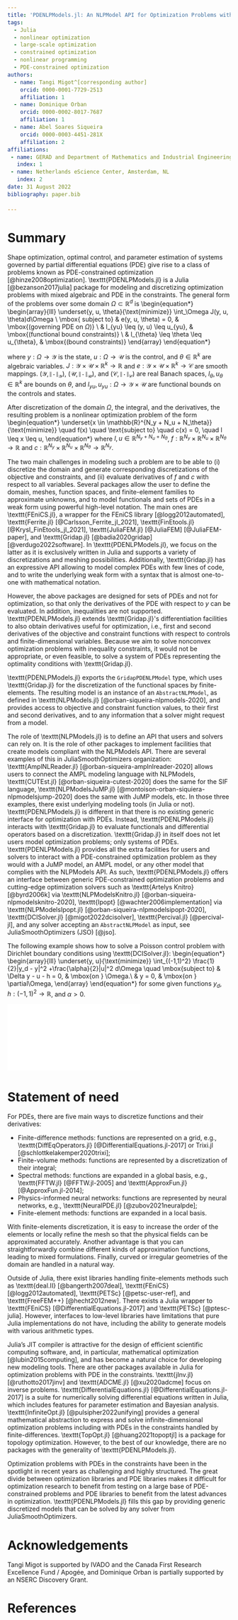 ```yaml
---
title: 'PDENLPModels.jl: An NLPModel API for Optimization Problems with PDE-Constraints'
tags:
  - Julia
  - nonlinear optimization
  - large-scale optimization
  - constrained optimization
  - nonlinear programming
  - PDE-constrained optimization
authors:
  - name: Tangi Migot^[corresponding author]
    orcid: 0000-0001-7729-2513
    affiliation: 1
  - name: Dominique Orban
    orcid: 0000-0002-8017-7687
    affiliation: 1
  - name: Abel Soares Siqueira
    orcid: 0000-0003-4451-281X
    affiliation: 2
affiliations:
 - name: GERAD and Department of Mathematics and Industrial Engineering, Polytechnique Montréal, QC, Canada.
   index: 1
 - name: Netherlands eScience Center, Amsterdam, NL
   index: 2
date: 31 August 2022
bibliography: paper.bib

---
```


# Summary

Shape optimization, optimal control, and parameter estimation of systems governed by partial differential equations (PDE) give rise to a class of problems known as PDE-constrained optimization [@hinze2008optimization].
\texttt{PDENLPModels.jl} is a Julia [@bezanson2017julia] package for modeling and discretizing optimization problems with mixed algebraic and PDE in the constraints. 
The general form of the problems over some domain $\Omega \subset \mathbb{R}^d$ is
\begin{equation*}
  \begin{array}{lll}
    \underset{y, u, \theta}{\text{minimize}} \int_\Omega J(y, u, \theta)d\Omega \ \mbox{ subject to} & e(y, u, \theta) = 0, & \mbox{(governing PDE on $\Omega$)} \\
    & l_{yu} \leq (y, u) \leq u_{yu}, & \mbox{(functional bound constraints)} \\
    & l_{\theta} \leq \theta \leq u_{\theta}, & \mbox{(bound constraints)}
	\end{array}
\end{equation*}

where $y : \Omega \rightarrow \mathcal{Y}$ is the state, $u : \Omega \rightarrow \mathcal{U}$ is the control, and $\theta \in \mathbb{R}^k$ are algebraic variables. $J:\mathcal{Y} \times \mathcal{U} \times \mathbb{R}^k \rightarrow \mathbb{R}$ and $e : \mathcal{Y} \times \mathcal{U} \times \mathbb{R}^k \rightarrow \mathcal{C}$ are smooth mappings. $(\mathcal{Y},\| \cdot \|_{\mathcal{Y}})$, $(\mathcal{U},\| \cdot \|_{\mathcal{U}})$, and $(\mathcal{C},\| \cdot \|_{\mathcal{C}})$ are real Banach spaces, $l_{\theta}, u_{\theta} \in \mathbb{R}^k$ are bounds on $\theta$, and $l_{yu}, u_{yu}:\Omega \rightarrow \mathcal{Y} \times \mathcal{U}$ are functional bounds on the controls and states.

After discretization of the domain $\Omega$, the integral, and the derivatives, the resulting problem is a nonlinear optimization problem of the form
\begin{equation*}
    \underset{x \in \mathbb{R}^{N_y + N_u + N_\theta}}{\text{minimize}} \quad f(x) \quad \text{subject to} \quad c(x) = 0, \quad l \leq x \leq u,
\end{equation*}
where $l, u \in \mathbb{R}^{N_y + N_u + N_\theta}$, $f:\mathbb{R}^{N_y} \times \mathbb{R}^{N_u} \times \mathbb{R}^{N_\theta} \rightarrow \mathbb{R}$ and $c:\mathbb{R}^{N_y} \times \mathbb{R}^{N_u} \times \mathbb{R}^{N_\theta} \rightarrow \mathbb{R}^{N_y}$.

The two main challenges in modeling such a problem are to be able to (i) discretize the domain and generate corresponding discretizations of the objective and constraints, and (ii) evaluate derivatives of $f$ and $c$ with respect to all variables.
Several packages allow the user to define the domain, meshes, function spaces, and finite-element families to approximate unknowns, and to model functionals and sets of PDEs in a weak form using powerful high-level notation. The main ones are \texttt{FEniCS.jl}, a wrapper for the FEniCS library [@logg2012automated], \texttt{Ferrite.jl} [@Carlsson_Ferrite_jl_2021], \texttt{FinEtools.jl} [@Krysl_FinEtools_jl_2021], \texttt{JuliaFEM.jl} [@JuliaFEM] [@JuliaFEM-paper], and \texttt{Gridap.jl} [@badia2020gridap] [@verdugo2022software].
In \texttt{PDENLPModels.jl}, we focus on the latter as it is exclusively written in Julia and supports a variety of discretizations and meshing possibilities.
Additionally, \texttt{Gridap.jl} has an expressive API allowing to model complex PDEs with few lines of code, and to write the underlying weak form with a syntax that is almost one-to-one with mathematical notation.

However, the above packages are designed for sets of PDEs and not for optimization, so that only the derivatives of the PDE with respect to $y$ can be evaluated. 
In addition, inequalities are not supported.
\texttt{PDENLPModels.jl} extends \texttt{Gridap.jl}'s differentiation facilities to also obtain derivatives useful for optimization, i.e., first and second derivatives of the objective and constraint functions with respect to controls and finite-dimensional variables.
Because we aim to solve nonconvex optimization problems with inequality constraints, it would not be appropriate, or even feasible, to solve a system of PDEs representing the optimality conditions with \texttt{Gridap.jl}.

\texttt{PDENLPModels.jl} exports the `GridapPDENLPModel` type, which uses \texttt{Gridap.jl} for the discretization of the functional spaces by finite-elements. The resulting model is an instance of an `AbstractNLPModel`, as defined in \texttt{NLPModels.jl} [@orban-siqueira-nlpmodels-2020], and provides access to objective and constraint function values, to their first and second derivatives, and to any information that a solver might request from a model. 

The role of \texttt{NLPModels.jl} is to define an API that users and solvers can rely on. It is the role of other packages to implement facilities that create models compliant with the NLPModels API. There are several examples of this in JuliaSmoothOptimizers organization: \texttt{AmplNLReader.jl} [@orban-siqueira-amplnlreader-2020] allows users to connect the AMPL modeling language with NLPModels, \texttt{CUTEst.jl} [@orban-siqueira-cutest-2020] does the same for the SIF language, \texttt{NLPModelsJuMP.jl} [@montoison-orban-siquiera-nlpmodelsjump-2020] does the same with JuMP models, etc. In those three examples, there exist underlying modeling tools (in Julia or not). \texttt{PDENLPModels.jl} is different in that there is no existing generic interface for optimization with PDEs. Instead, \texttt{PDENLPModels.jl} interacts with \texttt{Gridap.jl} to evaluate functionals and differential operators based on a discretization. \texttt{Gridap.jl} in itself does not let users model optimization problems; only systems of PDEs. \texttt{PDENLPModels.jl} provides all the extra facilities for users and solvers to interact with a PDE-constrained optimization problem as they would with a JuMP model, an AMPL model, or any other model that complies with the NLPModels API.
As such, \texttt{PDENLPModels.jl} offers an interface between generic PDE-constrained optimization problems and cutting-edge optimization solvers such as \texttt{Artelys Knitro} [@byrd2006k] via \texttt{NLPModelsKnitro.jl} [@orban-siqueira-nlpmodelsknitro-2020], \texttt{Ipopt} [@wachter2006implementation] via \texttt{NLPModelsIpopt.jl} [@orban-siqueira-nlpmodelsipopt-2020], \texttt{DCISolver.jl} [@migot2022dcisolver], \texttt{Percival.jl} [@percival-jl], and any solver accepting an `AbstractNLPModel` as input, see JuliaSmoothOptimizers (JSO) [@jso].

The following example shows how to solve a Poisson control problem with Dirichlet boundary conditions using \texttt{DCISolver.jl}:
\begin{equation*}
  \begin{array}{lll}
    \underset{y, u}{\text{minimize}} \int_{(-1,1)^2} \frac{1}{2}\|y_d - y\|^2 +\frac{\alpha}{2}\|u\|^2 d\Omega \quad \mbox{subject to} & \Delta y - u - h = 0, & \mbox{on } \Omega.\\
    & y = 0, & \mbox{on } \partial\Omega,
  \end{array}
\end{equation*}
for some given functions $y_d, h:(-1,1)^2 \rightarrow \mathbb{R}$, and $\alpha > 0$.

![](code.pdf)

# Statement of need

For PDEs, there are five main ways to discretize functions and their derivatives:

- Finite-difference methods: functions are represented on a grid, e.g., \texttt{DiffEqOperators.jl} [@DifferentialEquations.jl-2017] or Trixi.jl [@schlottkelakemper2020trixi];
- Finite-volume methods: functions are represented by a discretization of their integral;
- Spectral methods: functions are expanded in a global basis, e.g., \texttt{FFTW.jl} [@FFTW.jl-2005] and \texttt{ApproxFun.jl} [@ApproxFun.jl-2014];
- Physics-informed neural networks: functions are represented by neural networks, e.g., \texttt{NeuralPDE.jl} [@zubov2021neuralpde];
- Finite-element methods: functions are expanded in a local basis.

With finite-elements discretization, it is easy to increase the order of the elements or locally refine the mesh so that the physical fields can be approximated accurately. Another advantage is that you can straightforwardly combine different kinds of approximation functions, leading to mixed formulations. Finally, curved or irregular geometries of the domain are handled in a natural way.

Outside of Julia, there exist libraries handling finite-elements methods such as \texttt{deal.II} [@bangerth2007deal], \texttt{FEniCS} [@logg2012automated], \texttt{PETSc} [@petsc-user-ref], and \texttt{FreeFEM++} [@hecht2012new]. There exists a Julia wrapper to \texttt{FEniCS} [@DifferentialEquations.jl-2017] and \texttt{PETSc} [@ptesc-julia]. However, interfaces to low-level libraries have limitations that pure Julia implementations do not have, including the ability to generate models with various arithmetic types.

Julia’s JIT compiler is attractive for the design of efficient scientific computing software, and, in particular, mathematical optimization [@lubin2015computing], and has become a natural choice for developing new modeling tools. There are other packages available in Julia for optimization problems with PDE in the constraints. \texttt{jInv.jl} [@ruthotto2017jinv] and \texttt{ADCME.jl} [@xu2020adcme] focus on inverse problems. \texttt{DifferentialEquations.jl} [@DifferentialEquations.jl-2017] is a suite for numerically solving differential equations written in Julia, which includes features for parameter estimation and Bayesian analysis. \texttt{InfiniteOpt.jl} [@pulsipher2022unifying] provides a general mathematical abstraction to express and solve infinite-dimensional optimization problems including with PDEs in the constraints handled by finite-differences. \texttt{TopOpt.jl} [@huang2021topoptjl] is a package for topology optimization.
However, to the best of our knowledge, there are no packages with the generality of \texttt{PDENLPModels.jl}.

Optimization problems with PDEs in the constraints have been in the spotlight in recent years as
challenging and highly structured. 
The great divide between optimization libraries and PDE libraries makes it difficult for optimization research to benefit
from testing on a large base of PDE-constrained problems and PDE libraries
to benefit from the latest advances in optimization.
\texttt{PDENLPModels.jl} fills this gap by providing generic discretized models that can be solved by any solver from JuliaSmoothOptimizers.

# Acknowledgements

Tangi Migot is supported by IVADO and the Canada First Research Excellence Fund / Apogée,
and Dominique Orban is partially supported by an NSERC Discovery Grant.

# References
